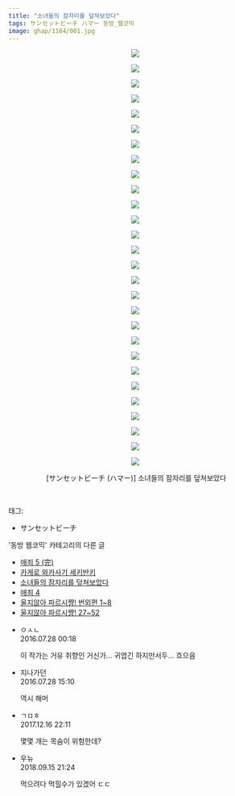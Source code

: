 ```yaml
---
title: "소녀들의 잠자리를 덮쳐보았다"
tags: サンセットビーチ ハマー 동방_웹코믹
image: ghap/1164/001.jpg
---
```

<div class="article">
<p style="text-align: center; clear: none; float: none;"><img src="{{ site.nasurl }}/ghap/1164/001.jpg"/></p>
<p style="text-align: center; clear: none; float: none;"><img src="{{ site.nasurl }}/ghap/1164/002.jpg"/></p>
<p style="text-align: center; clear: none; float: none;"><img src="{{ site.nasurl }}/ghap/1164/003.jpg"/></p>
<p style="text-align: center; clear: none; float: none;"><img src="{{ site.nasurl }}/ghap/1164/004.jpg"/></p>
<p style="text-align: center; clear: none; float: none;"><img src="{{ site.nasurl }}/ghap/1164/005.jpg"/></p>
<p style="text-align: center; clear: none; float: none;"><img src="{{ site.nasurl }}/ghap/1164/006.jpg"/></p>
<p style="text-align: center; clear: none; float: none;"><img src="{{ site.nasurl }}/ghap/1164/007.jpg"/></p>
<p style="text-align: center; clear: none; float: none;"><img src="{{ site.nasurl }}/ghap/1164/008.jpg"/></p>
<p style="text-align: center; clear: none; float: none;"><img src="{{ site.nasurl }}/ghap/1164/009.jpg"/></p>
<p style="text-align: center; clear: none; float: none;"><img src="{{ site.nasurl }}/ghap/1164/010.jpg"/></p>
<p style="text-align: center; clear: none; float: none;"><img src="{{ site.nasurl }}/ghap/1164/011.jpg"/></p>
<p style="text-align: center; clear: none; float: none;"><img src="{{ site.nasurl }}/ghap/1164/012.jpg"/></p>
<p style="text-align: center; clear: none; float: none;"><img src="{{ site.nasurl }}/ghap/1164/013.jpg"/></p>
<p style="text-align: center; clear: none; float: none;"><img src="{{ site.nasurl }}/ghap/1164/014.jpg"/></p>
<p style="text-align: center; clear: none; float: none;"><img src="{{ site.nasurl }}/ghap/1164/015.jpg"/></p>
<p style="text-align: center; clear: none; float: none;"><img src="{{ site.nasurl }}/ghap/1164/016.jpg"/></p>
<p style="text-align: center; clear: none; float: none;"><img src="{{ site.nasurl }}/ghap/1164/017.jpg"/></p>
<p style="text-align: center; clear: none; float: none;"><img src="{{ site.nasurl }}/ghap/1164/018.jpg"/></p>
<p style="text-align: center; clear: none; float: none;"><img src="{{ site.nasurl }}/ghap/1164/019.jpg"/></p>
<p style="text-align: center; clear: none; float: none;"><img src="{{ site.nasurl }}/ghap/1164/020.jpg"/></p>
<p style="text-align: center; clear: none; float: none;"><img src="{{ site.nasurl }}/ghap/1164/021.jpg"/></p>
<p style="text-align: center; clear: none; float: none;"><img src="{{ site.nasurl }}/ghap/1164/022.jpg"/></p>
<p style="text-align: center; clear: none; float: none;"><img src="{{ site.nasurl }}/ghap/1164/023.jpg"/></p>
<p style="text-align: center; clear: none; float: none;"><img src="{{ site.nasurl }}/ghap/1164/024.jpg"/></p>
<p style="text-align: center; clear: none; float: none;"><img src="{{ site.nasurl }}/ghap/1164/025.jpg"/></p>
<p style="text-align: center; clear: none; float: none;"><img src="{{ site.nasurl }}/ghap/1164/026.jpg"/></p>
<p style="text-align: center; clear: none; float: none;"><img src="{{ site.nasurl }}/ghap/1164/027.jpg"/></p>
<p style="text-align: center; clear: none; float: none;"><img src="{{ site.nasurl }}/ghap/1164/028.jpg"/></p>
<p style="text-align: center; clear: none; float: none;"> [サンセットビーチ (ハマー)] 소녀들의 잠자리를 덮쳐보았다</p>
<p><br/></p>
</div><div class="tagTrail">
<p>태그: </p>
<ul>
<li>サンセットビーチ</li>
</ul>
</div><div class="another">
<p>'동방 웹코믹' 카테고리의 다른 글</p>
<ul>
<li><a href="/2016-07-28-ghap_1185">애죄 5 (完)</a></li>
<li><a href="/2016-07-28-ghap_1182">카게로 와카사기 세키반키</a></li>
<li><a href="/2016-07-28-ghap_1164">소녀들의 잠자리를 덮쳐보았다</a></li>
<li><a href="/2016-07-27-ghap_1154">애죄 4</a></li>
<li><a href="/2016-07-27-ghap_1151">울지않아 파르시쨩! 번외편 1~8</a></li>
<li><a href="/2016-07-27-ghap_1150">울지않아 파르시쨩! 27~52</a></li>
</ul>
</div><div class="cb_module cb_fluid">
<div class="cb_wrt cb_profile">
<div class="comment">
<ul>
<li class="cb_thumb_off" id="comment14767497">
<div class="cb_comment_area">
<div class="cb_info_area">
<div class="cb_section">
<span class="cb_nick_name">ㅇㅅㄴ</span>
</div>
<div class="cb_section">
<span class="cb_date">2016.07.28 00:18 </span>
</div>
</div>
<div class="cb_dsc_comment">
<p class="cb_dsc">
											이 작가는 거유 취향인 거신가... 귀엽긴 하지만서두... 흐으음
										</p>
</div>
</div></li>
<li class="cb_thumb_off" id="comment14767775">
<div class="cb_comment_area">
<div class="cb_info_area">
<div class="cb_section">
<span class="cb_nick_name">지나가던</span>
</div>
<div class="cb_section">
<span class="cb_date">2016.07.28 15:10 </span>
</div>
</div>
<div class="cb_dsc_comment">
<p class="cb_dsc">
											역시 해머
										</p>
</div>
</div></li>
<li class="cb_thumb_off" id="comment15153542">
<div class="cb_comment_area">
<div class="cb_info_area">
<div class="cb_section">
<span class="cb_nick_name">ㄱㅁㅎ</span>
</div>
<div class="cb_section">
<span class="cb_date">2017.12.16 22:11 </span>
</div>
</div>
<div class="cb_dsc_comment">
<p class="cb_dsc">
											몇몇 개는 목숨이 위험한데?
										</p>
</div>
</div></li>
<li class="cb_thumb_off" id="comment15333532">
<div class="cb_comment_area">
<div class="cb_info_area">
<div class="cb_section">
<span class="cb_nick_name">우뉴</span>
</div>
<div class="cb_section">
<span class="cb_date">2018.09.15 21:24 </span>
</div>
</div>
<div class="cb_dsc_comment">
<p class="cb_dsc">
											먹으려다 먹힐수가 있겠어 ㄷㄷ<br/>
</p>
</div>
</div></li>
</ul>
</div>
</div><!-- commentList close -->
</div>